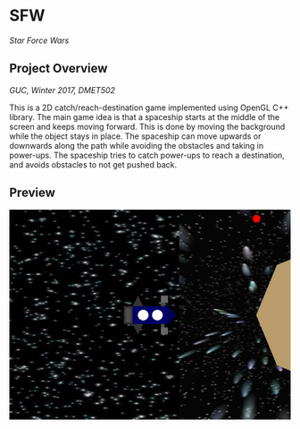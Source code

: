 # SFW
*Star Force Wars*

## Project Overview
*GUC, Winter 2017, DMET502*

This is a 2D catch/reach-destination game implemented using OpenGL C++ library. The main game idea is that a spaceship starts at the middle of the screen and keeps moving forward. This is done by moving the background while the object stays in place. The spaceship can move upwards or downwards along the path while avoiding the obstacles and taking in power-ups. The spaceship tries to catch power-ups to reach a destination, and avoids obstacles to not get pushed back.

## Preview

![Preview](https://github.com/ahmedhamdi96/SFW/blob/master/Preview/preview.png)